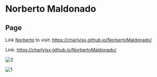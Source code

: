 # Norberto Maldonado

## Page

Link [Norberto](https://charlyjsx.github.io/NorbertoMaldonado/) to visit: https://charlyjsx.github.io/NorbertoMaldonado/

Link: https://charlyjsx.github.io/NorbertoMaldonado/

![2](https://user-images.githubusercontent.com/77645310/194361271-8961829c-8bc4-4ee4-8da7-c4d3ee6590b0.jpg)

![1](https://user-images.githubusercontent.com/77645310/194361249-2d5c954f-5740-4964-ad99-b1988f0c1e55.jpg)

